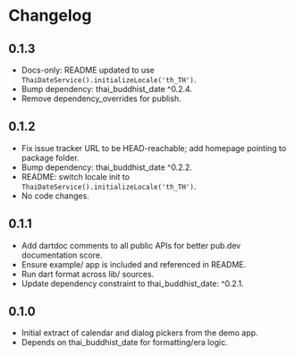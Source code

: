 # Changelog

## 0.1.3

- Docs-only: README updated to use `ThaiDateService().initializeLocale('th_TH')`.
- Bump dependency: thai_buddhist_date ^0.2.4.
- Remove dependency_overrides for publish.

## 0.1.2

- Fix issue tracker URL to be HEAD-reachable; add homepage pointing to package folder.
- Bump dependency: thai_buddhist_date ^0.2.2.
- README: switch locale init to `ThaiDateService().initializeLocale('th_TH')`.
- No code changes.

## 0.1.1

- Add dartdoc comments to all public APIs for better pub.dev documentation score.
- Ensure example/ app is included and referenced in README.
- Run dart format across lib/ sources.
- Update dependency constraint to thai_buddhist_date: ^0.2.1.

## 0.1.0

- Initial extract of calendar and dialog pickers from the demo app.
- Depends on thai_buddhist_date for formatting/era logic.
